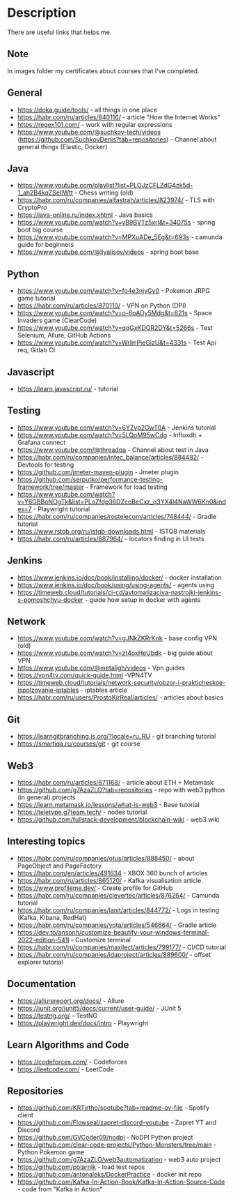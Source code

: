 # Description
There are useful links that helps me.

## Note
In images folder my certificates about courses that I've completed.

## General
- https://doka.guide/tools/ - all things in one place
- https://habr.com/ru/articles/840116/ - article "How the Internet Works"
- https://regex101.com/ - work with regular expressions
- https://www.youtube.com/@suchkov-tech/videos (https://github.com/SuchkovDenis?tab=repositories) - Channel about general things (Elastic, Docker)

## Java
- https://www.youtube.com/playlist?list=PLOJzCFLZdG4zk5d-1_ah2B4kqZSeIlWtt - Chess writing (old)
- https://habr.com/ru/companies/alfastrah/articles/823974/ - TLS with CryptoPro
- https://java-online.ru/index.xhtml - Java basics
- https://www.youtube.com/watch?v=vB9BVTz5xrI&t=34075s - spring boot big course
- https://www.youtube.com/watch?v=MPXuADe_5Eg&t=693s - camunda guide for beginners
- https://www.youtube.com/@ilyalisov/videos - spring boot base

## Python
- https://www.youtube.com/watch?v=fo4e3njyGy0 - Pokemon JRPG game tutorial
- https://habr.com/ru/articles/870110/ - VPN on Python (DPI)
- https://www.youtube.com/watch?v=o-6pADy5Mdg&t=621s - Space Invaders game (ClearCode)
- https://www.youtube.com/watch?v=qqGxKDOR2DY&t=5266s - Test Selenium, Allure, GitHub Actions
- https://www.youtube.com/watch?v=WrlmPjeGizU&t=4331s - Test Api req, Gitlab CI

## Javascript
- https://learn.javascript.ru/ - tutorial

## Testing
- https://www.youtube.com/watch?v=6YZvp2GwT0A - Jenkins tutorial
- https://www.youtube.com/watch?v=5LQoM95wCdg - Influxdb + Grafana connect
- https://www.youtube.com/@threadqa - Channel about test in Java
- https://habr.com/ru/companies/intec_balance/articles/884482/ - Devtools for testing
- https://github.com/jmeter-maven-plugin - Jmeter plugin
- https://github.com/serputko/performance-testing-framework/tree/master - Framework for load testing
- https://www.youtube.com/watch?v=Y6GBBoNOgTk&list=PLoZfdp36DZcoBeCxz_q3YX4I4NaWW6Kn0&index=7 - Playwright tutorial
- https://habr.com/ru/companies/rostelecom/articles/748444/ - Gradle tutorial
- https://www.rstqb.org/ru/istqb-downloads.html - ISTQB materials
- https://habr.com/ru/articles/887964/ - locators finding in UI tests

## Jenkins
- https://www.jenkins.io/doc/book/installing/docker/ - docker installation
- https://www.jenkins.io/doc/book/using/using-agents/ - agents using
- https://timeweb.cloud/tutorials/ci-cd/avtomatizaciya-nastrojki-jenkins-s-pomoshchyu-docker - guide how setup in docker with agents

## Network
- https://www.youtube.com/watch?v=gJNkZKRrKnk - base config VPN (old)
- https://www.youtube.com/watch?v=zt4oxHeUbdk - big guide about VPN
- https://www.youtube.com/@metaligh/videos - Vpn guides
- https://vpn4tv.com/quick-guide.html -VPN4TV 
- https://timeweb.cloud/tutorials/network-security/obzor-i-prakticheskoe-ispolzovanie-iptables - iptables article
- https://habr.com/ru/users/ProstoKirReal/articles/ - articles about basics

## Git
- https://learngitbranching.js.org/?locale=ru_RU - git branching tutorial
- https://smartiqa.ru/courses/git - git course

## Web3
- https://habr.com/ru/articles/871168/ - article about ETH + Metamask
- https://github.com/g7AzaZLO?tab=repositories - repo with web3 python (in general) projects
- https://learn.metamask.io/lessons/what-is-web3 - Base tutorial
- https://teletype.g7team.tech/ - nodes tutorial
- https://github.com/fullstack-development/blockchain-wiki - web3 wiki

## Interesting topics
- https://habr.com/ru/companies/otus/articles/888450/ - about PageObject and PageFactory
- https://habr.com/en/articles/491634 - XBOX 360 bunch of articles
- https://habr.com/ru/articles/865120/ - Kafka visualisation article
- https://www.profileme.dev/ - Create profile for GitHub
- https://habr.com/ru/companies/clevertec/articles/876264/ - Camunda tutorial
- https://habr.com/ru/companies/lanit/articles/844772/ - Logs in testing (Kafka, Kibana, RedHat)
- https://habr.com/ru/companies/yota/articles/546664/ - Gradle article
- https://dev.to/ansonh/customize-beautify-your-windows-terminal-2022-edition-541l - Customize terminal
- https://habr.com/ru/companies/maxilect/articles/799177/ - CI/CD tutorial
- https://habr.com/ru/companies/idaproject/articles/889600/ - offset explorer tutorial

## Documentation
- https://allurereport.org/docs/ - Allure
- https://junit.org/junit5/docs/current/user-guide/ - JUnit 5
- https://testng.org/ - TestNG
- https://playwright.dev/docs/intro - Playwright


## Learn Algorithms and Code
- https://codeforces.com/ - Codeforces
- https://leetcode.com/ - LeetCode

## Repositories
- https://github.com/KRTirtho/spotube?tab=readme-ov-file - Spotify client
- https://github.com/Flowseal/zapret-discord-youtube - Zapret YT and Discord
- https://github.com/GVCoder09/nodpi - NoDPI Python project
- https://github.com/clear-code-projects/Python-Monsters/tree/main - Python Pokemon game
- https://github.com/g7AzaZLO/web3automatization - web3 auto project
- https://github.com/polarnik - load test repos
- https://github.com/antonaleks/DockerPractice - docker init repo
- https://github.com/Kafka-In-Action-Book/Kafka-In-Action-Source-Code - code from "Kafka in Action"